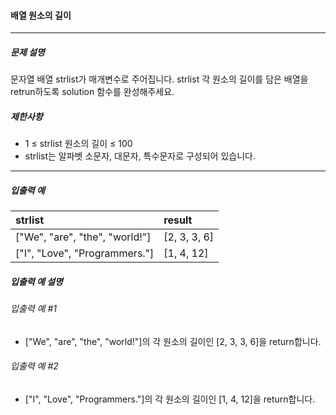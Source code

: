 #### 배열 원소의 길이

---

##### 문제 설명

문자열 배열 strlist가 매개변수로 주어집니다. strlist 각 원소의 길이를 담은 배열을 retrun하도록 solution 함수를 완성해주세요.

##### 제한사항
- 1 ≤ strlist 원소의 길이 ≤ 100
- strlist는 알파벳 소문자, 대문자, 특수문자로 구성되어 있습니다.

---

##### 입출력 예

|strlist|result|
|:---|:---|
|["We", "are", "the", "world!"]|[2, 3, 3, 6]|
|["I", "Love", "Programmers."]|[1, 4, 12]|

##### 입출력 예 설명

###### 입출력 예 #1

- ["We", "are", "the", "world!"]의 각 원소의 길이인 [2, 3, 3, 6]을 return합니다.

###### 입출력 예 #2

- ["I", "Love", "Programmers."]의 각 원소의 길이인 [1, 4, 12]을 return합니다.